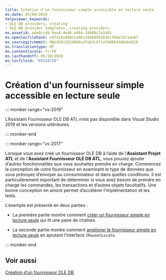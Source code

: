 ```yaml
---
title: Création d'un fournisseur simple accessible en lecture seule
ms.date: 05/09/2019
helpviewer_keywords:
- OLE DB providers, creating
- OLE DB provider templates, creating providers
ms.assetid: ade8ccdd-9ea4-4e46-a964-18460c2a2401
ms.openlocfilehash: c0f31818002ce4611926d942b3bc556e31c1ae6f
ms.sourcegitcommit: 00e26915924869cd7eb3c971a7d0604388abd316
ms.translationtype: HT
ms.contentlocale: fr-FR
ms.lasthandoff: 05/10/2019
ms.locfileid: "65524710"
---
```

# <a name="creating-a-simple-read-only-provider"></a>Création d'un fournisseur simple accessible en lecture seule

::: moniker range="vs-2019"

L’Assistant Fournisseur OLE DB ATL n’est pas disponible dans Visual Studio 2019 et les versions ultérieures.

::: moniker-end

::: moniker range="vs-2017"

Lorsque vous avez créé un fournisseur OLE DB à l’aide de l’**Assistant Projet ATL** et de l’**Assistant Fournisseur OLE DB ATL**, vous pouvez ajouter d’autres fonctionnalités que vous souhaitez prendre en charge. Commencez la conception de votre fournisseur en examinant le type de données que vous prévoyez d’envoyer au consommateur et dans quelles conditions. Il est particulièrement important de déterminer si vous avez besoin de prendre en charge les commandes, les transactions et d’autres objets facultatifs. Une bonne conception en amont permet d’accélérer l’implémentation et les tests.

L’exemple est présenté en deux parties :

- La première partie montre comment [créer un fournisseur simple en lecture seule](../../data/oledb/implementing-the-simple-read-only-provider.md) qui lit une paire de chaînes.

- La seconde partie montre comment [améliorer le fournisseur simple en lecture seule](../../data/oledb/enhancing-the-simple-read-only-provider.md) en ajoutant l’interface `IRowsetLocate`.

::: moniker-end

## <a name="see-also"></a>Voir aussi

[Création d’un fournisseur OLE DB](../../data/oledb/creating-an-ole-db-provider.md)<br/>
